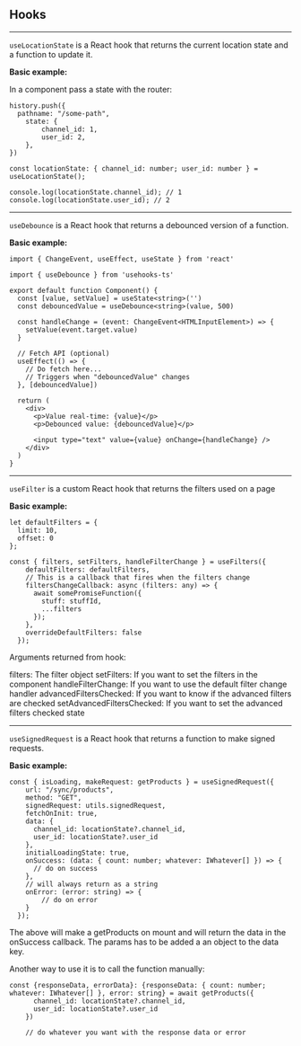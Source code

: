 ## Hooks

___________
`useLocationState` is a React hook that returns the current location state and a function to update it.

**Basic example:**

In a component pass a state with the router:
```
history.push({
  pathname: "/some-path",
    state: {
        channel_id: 1,
        user_id: 2,
    },
})
```

```
const locationState: { channel_id: number; user_id: number } = useLocationState();

console.log(locationState.channel_id); // 1
console.log(locationState.user_id); // 2
```

___________
`useDebounce` is a React hook that returns a debounced version of a function.

**Basic example:**

```
import { ChangeEvent, useEffect, useState } from 'react'

import { useDebounce } from 'usehooks-ts'

export default function Component() {
  const [value, setValue] = useState<string>('')
  const debouncedValue = useDebounce<string>(value, 500)

  const handleChange = (event: ChangeEvent<HTMLInputElement>) => {
    setValue(event.target.value)
  }

  // Fetch API (optional)
  useEffect(() => {
    // Do fetch here...
    // Triggers when "debouncedValue" changes
  }, [debouncedValue])

  return (
    <div>
      <p>Value real-time: {value}</p>
      <p>Debounced value: {debouncedValue}</p>

      <input type="text" value={value} onChange={handleChange} />
    </div>
  )
}
```

___________
`useFilter` is a custom React hook that returns the filters used on a page

**Basic example:**

```
let defaultFilters = {
  limit: 10,
  offset: 0
};

const { filters, setFilters, handleFilterChange } = useFilters({
    defaultFilters: defaultFilters,
    // This is a callback that fires when the filters change
    filtersChangeCallback: async (filters: any) => {
      await somePromiseFunction({
        stuff: stuffId,
        ...filters
      });
    },
    overrideDefaultFilters: false
  });
```

Arguments returned from hook:

filters: The filter object
setFilters: If you want to set the filters in the component
handleFilterChange: If you want to use the default filter change handler
advancedFiltersChecked: If you want to know if the advanced filters are checked
setAdvancedFiltersChecked: If you want to set the advanced filters checked state

_________
`useSignedRequest` is a React hook that returns a function to make signed requests.

**Basic example:**

```
const { isLoading, makeRequest: getProducts } = useSignedRequest({
    url: "/sync/products",
    method: "GET",
    signedRequest: utils.signedRequest,
    fetchOnInit: true,
    data: {
      channel_id: locationState?.channel_id,
      user_id: locationState?.user_id
    },
    initialLoadingState: true,
    onSuccess: (data: { count: number; whatever: IWhatever[] }) => {
      // do on success
    },
    // will always return as a string
    onError: (error: string) => {
        // do on error
    }
  });
```

The above will make a getProducts on mount and will return the data in the onSuccess callback. The params has to be added a an
object to the data key.


Another way to use it is to call the function manually:

```
const {responseData, errorData}: {responseData: { count: number; whatever: IWhatever[] }, error: string} = await getProducts({
      channel_id: locationState?.channel_id,
      user_id: locationState?.user_id
    })
    
    // do whatever you want with the response data or error
```